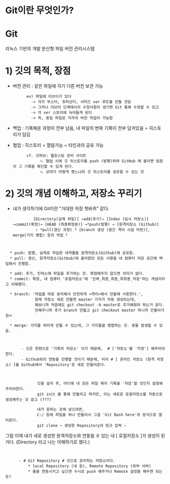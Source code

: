 # Git이란 무엇인가?

# Git
  
  
  리눅스 기반의 개발 분산형 파일 버전 관리시스템

# 

  # 1) 깃의 목적, 장점

 -  버전 관리 : 같은 파일에 각기 다른 버전 보관 가능

              ex) 파일에 이브이가 있다
                -> 각각 부스터, 쥬피선더, 샤미드 ver 루트를 만들 것임
                -> 그러나 이브이 단계에서의 수정사항이 생기면 Git 통해 수정할 수 있고 
                -> 각 ver 스토리에 녹아들게 된다
                -> 즉, 동일 파일로 각자의 버전 작업이 가능함
      
 -  백업 : 기록해온 과정이 전부 남음, 내 파일의 변화 기록이 전부 담겨있음 = 히스토리가 담김


 -  협업 : 히스토리 = 열람가능 = 타인과의 공유 가능


              cf. 깃허브: 웹호스팅 관리 사이트
                    ㄴ 협업 시에 깃 히스토리를 push (발행)하여 GitHub 에 올리면 팀원이 그 기록을 확인할 수 있게 된다.
                    ㄴ 상대가 어떻게 했느냐의 깃 히스토리를 공유할 수 있는 것
               
               
   #


# 2) 깃의 개념 이해하고, 저장소 꾸리기


 - 내가 생각하기에 Git이란 "거대한 저장 쳇바퀴" 같다.

                [Directory(실제 파일)] →add(추가)→ [Index (임시 저장소)] →commit(확정)→ [HEAD (최종확정본)] →*push(발행) → [원격저장소 (Github)]
                 ↑ *pull(갱신 과정) └ [branch 생성 (중간 격리 시설 마련)], merge(가지 병합) 등의 작업 ┘
          

#

      * push: 발행, 실제로 작업한 내역물을 원격저장소(Github)에 공유함.
      * pull: 갱신, 원격저장소(Gitbub)에 올라왔던 모든 사항을 내 컴퓨터 저장 공간에 백업해서 진행함.

      * add: 추가, 인덱스에 파일을 추가하는 것. 확정해주지 않으면 의미가 없다.
      * commit: 확정, 내 컴퓨터 '로컬저장소'에 '진짜_최종_최종_최최종_저장'하는 개념이라고 이해했다.    
      
      * branch: '작업을 따로 분리해서 안전하게 <격리>해서 만들때 사용한다.', 
                 원래 저장소 새로 만들면 master 가지가 자동 생성되는데, 
                 해보니까 처음에도 git checkout -b master로 추가해줘야 하는거 같다.
                 안해주니까 추가 branch 만들고 git checkout master 하니까 안돌아가짐ㅠ 
      
      * merge: 가지를 여러개 만들 수 있는데, 그 가지들을 병합하는 것. 충돌 발생할 수 있음.
      
      
      
      
#  
          
          
           - 깃은 한편으로 '기록의 저장소' 이기 때문에,  # ['저장소'를 '지정'] 해주어야 한다.
           - Github와의 연동을 진행할 것이기 때문에, 미리 # [ 온라인 저장소 (원격 저장소) ]를 Github에서 'Repository'로 새로 만들어준다.



                  깃을 설치 후, 어디에 내 모든 파일 제어 기록을 '저장'할 것인지 설정해주어야한다.
                  git init 를 통해 만들라고 하지만, 이는 새로운 로컬저장소를 자동으로 생성해주는 것 같고 (???) 
                  
                  내가 원하는 곳에 넣으려면,
                  C:/ 등에 파일을 하나 만들어서 그걸 'Git Bash here'의 방식으로 열어준다.
                  git clone ~ 생성한 Repository의 링크 입력 ~
                
   
   
   그럼 이제 내가 새로 생성한 원격저장소와 연동될 수 있는 내 [ 로컬저장소 ]가 생성이 된거다. (Directory 라고 나는 이해하기로 했다.)
          
          
          
# 

          
          - # Git Repository # 깃으로 관리하는 저장소이다.
              * local Repository (내 컴), Remote Repository (외부 서버)
              * 둘을 연동시키고 싶으면 수시로 push 해주거나 Remote 설정을 해두면 되는듯?



